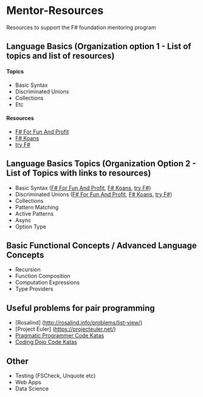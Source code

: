 # Mentor-Resources
Resources to support the F# foundation mentoring program

## Language Basics (Organization option 1 - List of topics and list of resources)

#### Topics

* Basic Syntax
* Discriminated Unions
* Collections
* Etc

#### Resources

* [F# For Fun And Profit](http://fsharpforfunandprofit.com/series/expressions-and-syntax.html)
* [F# Koans](https://github.com/ChrisMarinos/FSharpKoans)
* [try F#](http://www.tryfsharp.org/Learn/getting-started)

## Language Basics Topics (Organization Option 2 - List of Topics with links to resources)
* Basic Syntax ([F# For Fun And Profit](http://fsharpforfunandprofit.com/series/expressions-and-syntax.html), [F# Koans](https://github.com/ChrisMarinos/FSharpKoans), [try F#](http://www.tryfsharp.org/Learn/getting-started))
* Discriminated Unions ([F# For Fun And Profit](http://fsharpforfunandprofit.com/series/expressions-and-syntax.html), [F# Koans](https://github.com/ChrisMarinos/FSharpKoans), [try F#](http://www.tryfsharp.org/Learn/getting-started#data-structures))
* Collections
* Pattern Matching
* Active Patterns
* Async
* Option Type

## Basic Functional Concepts / Advanced Language Concepts

* Recursion
* Function Composition
* Computation Expressions
* Type Providers

## Useful problems for pair programming

* [Rosalind] (http://rosalind.info/problems/list-view/)
* [Project Euler] (https://projecteuler.net/)
* [Pragmatic Programmer Code Katas](http://codekata.pragprog.com/)
* [Coding Dojo Code Katas](http://codingdojo.org/)

## Other

* Testing (FSCheck, Unquote etc)
* Web Apps
* Data Science
